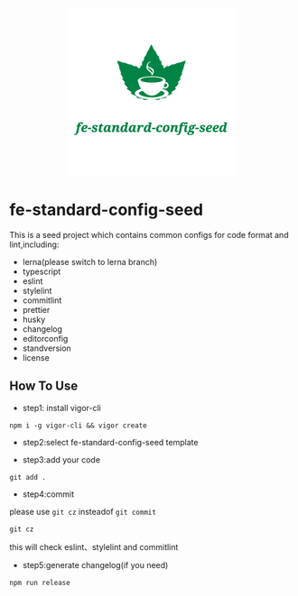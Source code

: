 <div align=center><img src="./logo.png"/></div>

# fe-standard-config-seed

This is a seed project which contains common configs for code format and lint,including:

- lerna(please switch to lerna branch)
- typescript
- eslint
- stylelint
- commitlint
- prettier
- husky
- changelog
- editorconfig
- standversion
- license

## How To Use

- step1: install vigor-cli

```shell
npm i -g vigor-cli && vigor create
```

- step2:select fe-standard-config-seed template

- step3:add your code

```shell
git add .
```

- step4:commit

please use `git cz` insteadof `git commit`

```shell
git cz
```

this will check eslint、stylelint and commitlint

- step5:generate changelog(if you need)

```shell
npm run release
```

